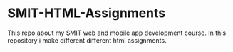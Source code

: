 # SMIT-HTML-Assignments
This repo about my SMIT web and mobile app development course. In this repository i make different different html assignments.
